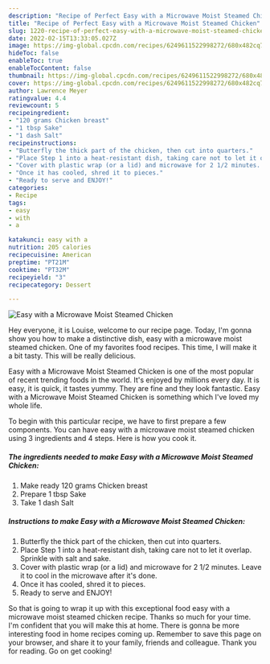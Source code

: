 ```yaml
---
description: "Recipe of Perfect Easy with a Microwave Moist Steamed Chicken"
title: "Recipe of Perfect Easy with a Microwave Moist Steamed Chicken"
slug: 1220-recipe-of-perfect-easy-with-a-microwave-moist-steamed-chicken
date: 2022-02-15T13:33:05.027Z
image: https://img-global.cpcdn.com/recipes/6249611522998272/680x482cq70/easy-with-a-microwave-moist-steamed-chicken-recipe-main-photo.jpg
hideToc: false
enableToc: true
enableTocContent: false
thumbnail: https://img-global.cpcdn.com/recipes/6249611522998272/680x482cq70/easy-with-a-microwave-moist-steamed-chicken-recipe-main-photo.jpg
cover: https://img-global.cpcdn.com/recipes/6249611522998272/680x482cq70/easy-with-a-microwave-moist-steamed-chicken-recipe-main-photo.jpg
author: Lawrence Meyer
ratingvalue: 4.4
reviewcount: 5
recipeingredient:
- "120 grams Chicken breast"
- "1 tbsp Sake"
- "1 dash Salt"
recipeinstructions:
- "Butterfly the thick part of the chicken, then cut into quarters."
- "Place Step 1 into a heat-resistant dish, taking care not to let it overlap. Sprinkle with salt and sake."
- "Cover with plastic wrap (or a lid) and microwave for 2 1/2 minutes. Leave it to cool in the microwave after it&#39;s done."
- "Once it has cooled, shred it to pieces."
- "Ready to serve and ENJOY!"
categories:
- Recipe
tags:
- easy
- with
- a

katakunci: easy with a 
nutrition: 205 calories
recipecuisine: American
preptime: "PT21M"
cooktime: "PT32M"
recipeyield: "3"
recipecategory: Dessert

---
```



![Easy with a Microwave Moist Steamed Chicken](https://img-global.cpcdn.com/recipes/6249611522998272/680x482cq70/easy-with-a-microwave-moist-steamed-chicken-recipe-main-photo.jpg)

Hey everyone, it is Louise, welcome to our recipe page. Today, I'm gonna show you how to make a distinctive dish, easy with a microwave moist steamed chicken. One of my favorites food recipes. This time, I will make it a bit tasty. This will be really delicious.

Easy with a Microwave Moist Steamed Chicken is one of the most popular of recent trending foods in the world. It's enjoyed by millions every day. It is easy, it is quick, it tastes yummy. They are fine and they look fantastic. Easy with a Microwave Moist Steamed Chicken is something which I've loved my whole life.




To begin with this particular recipe, we have to first prepare a few components. You can have easy with a microwave moist steamed chicken using 3 ingredients and 4 steps. Here is how you cook it.

<!--inarticleads1-->

##### The ingredients needed to make Easy with a Microwave Moist Steamed Chicken:

1. Make ready 120 grams Chicken breast
1. Prepare 1 tbsp Sake
1. Take 1 dash Salt




<!--inarticleads2-->

##### Instructions to make Easy with a Microwave Moist Steamed Chicken:

1. Butterfly the thick part of the chicken, then cut into quarters.
1. Place Step 1 into a heat-resistant dish, taking care not to let it overlap. Sprinkle with salt and sake.
1. Cover with plastic wrap (or a lid) and microwave for 2 1/2 minutes. Leave it to cool in the microwave after it&#39;s done.
1. Once it has cooled, shred it to pieces.
1. Ready to serve and ENJOY!



So that is going to wrap it up with this exceptional food easy with a microwave moist steamed chicken recipe. Thanks so much for your time. I'm confident that you will make this at home. There is gonna be more interesting food in home recipes coming up. Remember to save this page on your browser, and share it to your family, friends and colleague. Thank you for reading. Go on get cooking!
